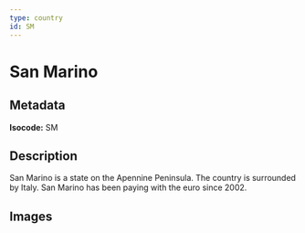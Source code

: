 ```yaml
---
type: country
id: SM
---
```


# San Marino

## Metadata

**Isocode:** SM

## Description

San Marino is a state on the Apennine Peninsula. The country is surrounded by Italy. San Marino has been paying with the euro since 2002.

## Images

